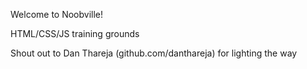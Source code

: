 Welcome to Noobville! 

HTML/CSS/JS training grounds

Shout out to Dan Thareja (github.com/danthareja) for lighting the way
